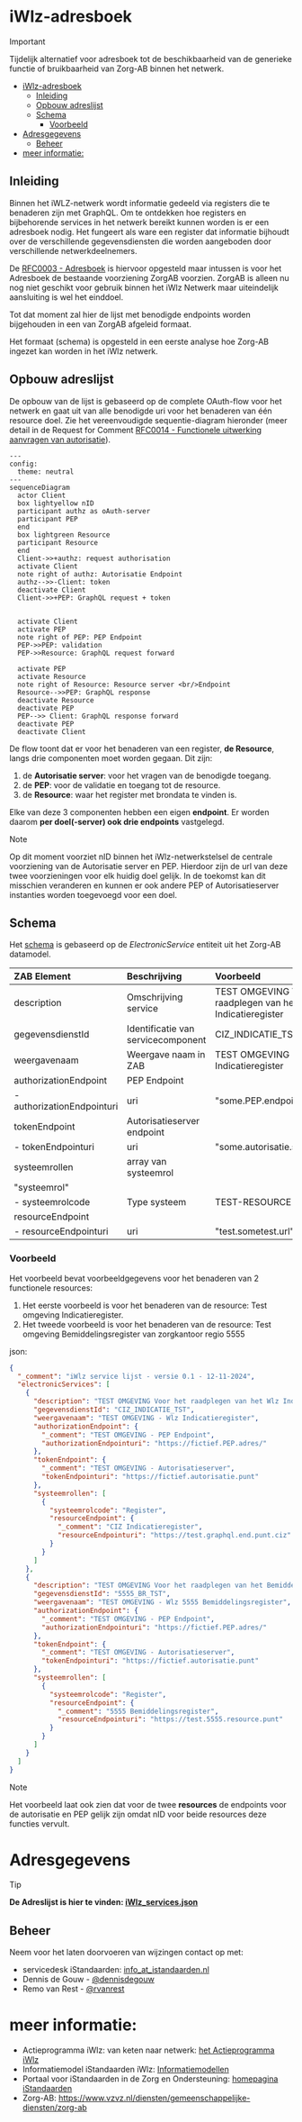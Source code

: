 # iWlz-adresboek

> [!IMPORTANT]
> Tijdelijk alternatief voor adresboek tot de beschikbaarheid van de generieke functie of bruikbaarheid van Zorg-AB binnen het netwerk.

- [iWlz-adresboek](#iwlz-adresboek)
  - [Inleiding](#inleiding)
  - [Opbouw adreslijst](#opbouw-adreslijst)
  - [Schema](#schema)
    - [Voorbeeld](#voorbeeld)
- [Adresgegevens](#adresgegevens)
  - [Beheer](#beheer)
- [meer informatie:](#meer-informatie)


## Inleiding

Binnen het iWLZ-netwerk wordt informatie gedeeld via registers die te benaderen zijn met GraphQL. Om te ontdekken hoe registers en bijbehorende services in het netwerk bereikt kunnen worden is er een adresboek nodig. Het fungeert als ware een register dat informatie bijhoudt over de verschillende gegevensdiensten die worden aangeboden door verschillende netwerkdeelnemers.

De [RFC0003 - Adresboek](https://github.com/iStandaarden/iWlz-RequestForComment/blob/main/RFC/RFC0003%20-%20Adresboek.~~md~~) is hiervoor opgesteld maar intussen is voor het Adresboek de bestaande voorziening ZorgAB voorzien. ZorgAB is alleen nu nog niet geschikt voor gebruik binnen het iWlz Netwerk maar uiteindelijk aansluiting is wel het einddoel.

Tot dat moment zal hier de lijst met benodigde endpoints worden bijgehouden in een van ZorgAB afgeleid formaat.

Het formaat (schema) is opgesteld in een eerste analyse hoe Zorg-AB ingezet kan worden in het iWlz netwerk.

## Opbouw adreslijst
De opbouw van de lijst is gebaseerd op de complete OAuth-flow voor het netwerk en gaat uit van alle benodigde uri voor het benaderen van één resource doel. Zie het vereenvoudigde sequentie-diagram hieronder (meer detail in de Request for Comment [RFC0014 - Functionele uitwerking aanvragen van autorisatie](https://github.com/iStandaarden/iWlz-RequestForComment/blob/main/RFC/RFC0014%20-%20Functionele%20uitwerking%20aanvragen%20van%20autorisatie.md)).

```mermaid
---
config:
  theme: neutral
---
sequenceDiagram
  actor Client
  box lightyellow nID
  participant authz as oAuth-server
  participant PEP
  end
  box lightgreen Resource
  participant Resource
  end
  Client->>+authz: request authorisation
  activate Client
  note right of authz: Autorisatie Endpoint
  authz-->>-Client: token
  deactivate Client
  Client->>+PEP: GraphQL request + token
  

  activate Client
  activate PEP
  note right of PEP: PEP Endpoint
  PEP->>PEP: validation
  PEP->>Resource: GraphQL request forward
  
  activate PEP
  activate Resource
  note right of Resource: Resource server <br/>Endpoint
  Resource-->>PEP: GraphQL response
  deactivate Resource
  deactivate PEP
  PEP-->> Client: GraphQL response forward
  deactivate PEP
  deactivate Client
```

De flow toont dat er voor het benaderen van een register, **de Resource**, langs drie componenten moet worden gegaan. Dit zijn:
1. de **Autorisatie server**: voor het vragen van de benodigde toegang.
2. de **PEP**: voor de validatie en toegang tot de resource.
3. de **Resource**: waar het register met brondata te vinden is.

Elke van deze 3 componenten hebben een eigen **endpoint**. Er worden daarom **per doel(-server) ook drie endpoints** vastgelegd.

> [!NOTE]
> Op dit moment voorziet nID binnen het iWlz-netwerkstelsel de centrale voorziening van de Autorisatie server en PEP. Hierdoor zijn de url van deze twee voorzieningen voor elk huidig doel gelijk. In de toekomst kan dit misschien veranderen en kunnen er ook andere PEP of Autorisatieserver instanties worden toegevoegd voor een doel.


## Schema

Het [schema](./src/zab_electronicservices.json) is gebaseerd op de _ElectronicService_ entiteit uit het Zorg-AB datamodel.

| ZAB Element                | Beschrijving                       | Voorbeeld                                                       |
| :------------------------- | :--------------------------------- | :-------------------------------------------------------------- |
| description                | Omschrijving service               | TEST OMGEVING Voor het raadplegen van het Wlz Indicatieregister |
| gegevensdienstId           | Identificatie van servicecomponent | CIZ_INDICATIE_TST                                               |
| weergavenaam               | Weergave naam in ZAB               | TEST OMGEVING - Wlz Indicatieregister                           |
| authorizationEndpoint      | PEP Endpoint                       |                                                                 |
| - authorizationEndpointuri | uri                                | "some.PEP.endpoint.url"                                         |
| tokenEndpoint              | Autorisatieserver endpoint         |                                                                 |
| - tokenEndpointuri         | uri                                | "some.autorisatie.server.url"                                   |
| systeemrollen              | array van systeemrol               |                                                                 |
| "systeemrol"               | <placeholder>                      |                                                                 |
| - systeemrolcode           | Type systeem                       | TEST-RESOURCE-SERVER                                            |
| resourceEndpoint           | <placeholder>                      |                                                                 |
| - resourceEndpointuri      | uri                                | "test.sometest.url"                                             |

### Voorbeeld 
Het voorbeeld bevat voorbeeldgegevens voor het benaderen van 2 functionele resources:
1. Het eerste voorbeeld is voor het benaderen van de resource: Test omgeving Indicatieregister.
2. Het tweede voorbeeld is voor het benaderen van de resource: Test omgeving Bemiddelingsregister van zorgkantoor regio 5555

json:

```json
{
  "_comment": "iWlz service lijst - versie 0.1 - 12-11-2024",
  "electronicServices": [
    {
      "description": "TEST OMGEVING Voor het raadplegen van het Wlz Indicatieregister",
      "gegevensdienstId": "CIZ_INDICATIE_TST",
      "weergavenaam": "TEST OMGEVING - Wlz Indicatieregister",
      "authorizationEndpoint": {
        "_comment": "TEST OMGEVING - PEP Endpoint",
        "authorizationEndpointuri": "https://fictief.PEP.adres/"
      },
      "tokenEndpoint": {
        "_comment": "TEST OMGEVING - Autorisatieserver",
        "tokenEndpointuri": "https://fictief.autorisatie.punt"
      },
      "systeemrollen": [
        {
          "systeemrolcode": "Register",
          "resourceEndpoint": {
            "_comment": "CIZ Indicatieregister",
            "resourceEndpointuri": "https://test.graphql.end.punt.ciz"
          }
        }
      ]
    },
    {
      "description": "TEST OMGEVING Voor het raadplegen van het Bemiddelingsregister zorgkantoor 5555",
      "gegevensdienstId": "5555_BR_TST",
      "weergavenaam": "TEST OMGEVING - Wlz 5555 Bemiddelingsregister",
      "authorizationEndpoint": {
        "_comment": "TEST OMGEVING - PEP Endpoint",
        "authorizationEndpointuri": "https://fictief.PEP.adres/"
      },
      "tokenEndpoint": {
        "_comment": "TEST OMGEVING - Autorisatieserver",
        "tokenEndpointuri": "https://fictief.autorisatie.punt"
      },
      "systeemrollen": [
        {
          "systeemrolcode": "Register",
          "resourceEndpoint": {
            "_comment": "5555 Bemiddelingsregister",
            "resourceEndpointuri": "https://test.5555.resource.punt"
          }
        }
      ]
    }
  ]
}
```

> [!NOTE] 
> Het voorbeeld laat ook zien dat voor de twee **resources** de endpoints voor de autorisatie en PEP gelijk zijn omdat nID voor beide resources deze functies vervult.

# Adresgegevens

> [!TIP]
> **De Adreslijst is hier te vinden: [iWlz_services.json](./iWlz_services.json)**

## Beheer

Neem voor het laten doorvoeren van wijzingen contact op met:

- servicedesk iStandaarden: [info_at_istandaarden.nl](info@istandaarden.nl)
- Dennis de Gouw - [@dennisdegouw](http://github.com/dennisdegouw)
- Remo van Rest - [@rvanrest](https://github.com/rvanrest)

# meer informatie:

- Actieprogramma iWlz: van keten naar netwerk: [het Actieprogramma iWlz](https://www.istandaarden.nl/iwlz/actieprogramma/index "Over Actieprogramma iWlz")
- Informatiemodel iStandaarden iWlz: [Informatiemodellen](https://informatiemodel.istandaarden.nl)
- Portaal voor iStandaarden in de Zorg en Ondersteuning: [homepagina iStandaarden](https://www.istandaarden.nl)
- Zorg-AB: https://www.vzvz.nl/diensten/gemeenschappelijke-diensten/zorg-ab
